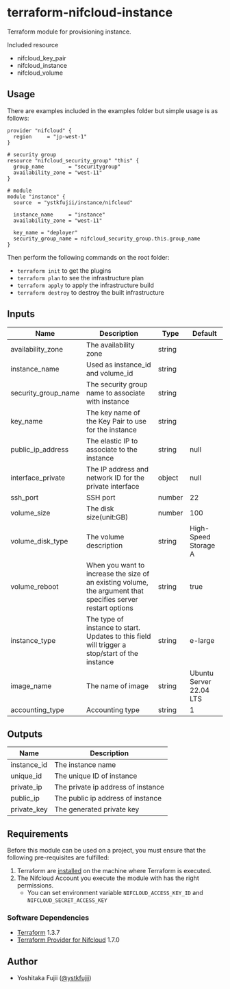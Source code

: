 # terraform-nifcloud-instance

Terraform module for provisioning instance.

Included resource
- nifcloud_key_pair
- nifcloud_instance
- nifcloud_volume

## Usage

There are examples included in the examples folder but simple usage is as follows:

```hcl
provider "nifcloud" {
  region     = "jp-west-1"
}

# security group
resource "nifcloud_security_group" "this" {
  group_name        = "securitygroup"
  availability_zone = "west-11"
}

# module
module "instance" {
  source  = "ystkfujii/instance/nifcloud"

  instance_name     = "instance"
  availability_zone = "west-11"

  key_name = "deployer"
  security_group_name = nifcloud_security_group.this.group_name
}
```

Then perform the following commands on the root folder:

- `terraform init` to get the plugins
- `terraform plan` to see the infrastructure plan
- `terraform apply` to apply the infrastructure build
- `terraform destroy` to destroy the built infrastructure

## Inputs


| Name                | Description                                                                                                  | Type   | Default                 |
| ------------------- | ------------------------------------------------------------------------------------------------------------ | ------ | ----------------------- |
| availability_zone   | The availability zone                                                                                        | string |                         |
| instance_name       | Used as instance_id and volume_id                                                                            | string |                         |
| security_group_name | The security group name to associate with instance                                                           | string |                         |
| key_name            | The key name of the Key Pair to use for the instance                                                         | string |                         |
| public_ip_address   | The elastic IP to associate to the instance                                                                  | string | null                    |
| interface_private   | The IP address and network ID for the private interface                                                      | object | null                    |
| ssh_port            | SSH port                                                                                                     | number | 22                      |
| volume_size         | The disk size(unit:GB)                                                                                       | number | 100                     |
| volume_disk_type    | The volume description                                                                                       | string | High-Speed Storage A    |
| volume_reboot       | When you want to increase the size of an existing volume, the argument that specifies server restart options | string | true                    |
| instance_type       | The type of instance to start. Updates to this field will trigger a stop/start of the instance               | string | e-large                 |
| image_name          | The name of image                                                                                            | string | Ubuntu Server 22.04 LTS |
| accounting_type     | Accounting type                                                                                              | string | 1                       |

## Outputs

| Name        | Description                        |
| ----------- | ---------------------------------- |
| instance_id | The instance name                  |
| unique_id   | The unique ID of instance          |
| private_ip  | The private ip address of instance |
| public_ip   | The public ip address of instance  |
| private_key | The generated private key          |


## Requirements

Before this module can be used on a project, you must ensure that the following pre-requisites are fulfilled:

1. Terraform are [installed](#software-dependencies) on the machine where Terraform is executed.
2. The Nifcloud Account you execute the module with has the right permissions.
    - You can set environment variable `NIFCLOUD_ACCESS_KEY_ID` and `NIFCLOUD_SECRET_ACCESS_KEY`

### Software Dependencies

- [Terraform](https://www.terraform.io/downloads.html) 1.3.7
- [Terraform Provider for Nifcloud](https://registry.terraform.io/providers/nifcloud/nifcloud/latest) 1.7.0

## Author

- Yoshitaka Fujii ([@ystkfujii](https://github.com/ystkfujii))